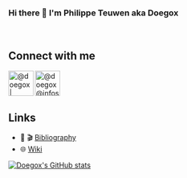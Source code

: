 ### Hi there 👋 I'm Philippe Teuwen aka Doegox

<br />

## Connect with me

[<img align="left" alt="@doegox | Twitter" width="50px" src="https://upload.wikimedia.org/wikipedia/commons/4/4f/Twitter-logo.svg" />](https://twitter.com/doegox)

[<img align="left" alt="@doegox@infosec.exchange | Mastodon" width="50px" src="https://upload.wikimedia.org/wikipedia/commons/4/48/Mastodon_Logotype_%28Simple%29.svg" />](https://infosec.exchange/@doegox)

<br /><br /><br />

## Links

- 📖 🎬 [Bibliography](https://github.com/doegox/bibliography)
- 🌐 [Wiki](https://wiki.yobi.be/)

[![Doegox's GitHub stats](https://github-readme-stats.vercel.app/api?username=doegox&show_icons=true&theme=calm)](https://github.com/anuraghazra/github-readme-stats)


<!--
**doegox/doegox** is a ✨ _special_ ✨ repository because its `README.md` (this file) appears on your GitHub profile.

Here are some ideas to get you started:

- 🔭 I’m currently working on ...
- 🌱 I’m currently learning ...
- 👯 I’m looking to collaborate on ...
- 🤔 I’m looking for help with ...
- 💬 Ask me about ...
- 📫 How to reach me: ...
- 😄 Pronouns: ...
- ⚡ Fun fact: ...
-->
